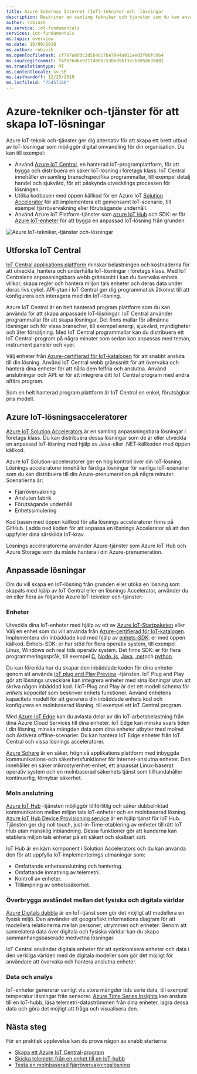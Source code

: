 ```yaml
---
title: Azure Sakernas Internet (IoT)-tekniker och -lösningar
description: Beskriver en samling tekniker och tjänster som du kan använda för att bygga en Azure IoT-lösning.
author: robinsh
ms.service: iot-fundamentals
services: iot-fundamentals
ms.topic: overview
ms.date: 10/09/2018
ms.author: robinsh
ms.openlocfilehash: cf707a0ddc3d5b46c7be7944a911ee03f00fc064
ms.sourcegitcommit: f4f626d6e92174086c530ed9bf3ccbe058639081
ms.translationtype: MT
ms.contentlocale: sv-SE
ms.lasthandoff: 12/25/2019
ms.locfileid: "75457168"
---
```

# <a name="azure-technologies-and-services-for-creating-iot-solutions"></a>Azure-tekniker och-tjänster för att skapa IoT-lösningar

Azure IoT-teknik och-tjänster ger dig alternativ för att skapa ett brett utbud av IoT-lösningar som möjliggör digital omvandling för din organisation. Du kan till exempel:

- Använd [Azure IoT Central](https://apps.azureiotcentral.com), en hanterad IoT-programplattform, för att bygga och distribuera en säker IoT-lösning i företags klass. IoT Central innehåller en samling branschspecifika programmallar, till exempel detalj handel och sjukvård, för att påskynda utvecklings processen för lösningen.
- Utöka kodbasen med öppen källkod för en Azure IoT [Solution Accelerator](https://www.azureiotsolutions.com) för att implementera ett gemensamt IoT-scenario, till exempel fjärrövervakning eller förutsägande underhåll.
- Använd Azure IoT Platform-tjänster som [azure IoT Hub](../iot-hub/about-iot-hub.md) och SDK: er för [Azure IoT-enheter](../iot-hub/iot-hub-devguide-sdks.md) för att bygga en anpassad IoT-lösning från grunden.

![Azure IoT-tekniker,-tjänster och-lösningar](./media/iot-services-and-technologies/iot-technologies-services.png)

## <a name="azure-iot-central"></a>Utforska IoT Central

[IoT Central applikations plattform](https://apps.azureiotcentral.com) minskar belastningen och kostnaderna för att utveckla, hantera och underhålla IoT-lösningar i företags klass. Med IoT Centralens anpassningsbara webb gränssnitt i kan du övervaka enhets villkor, skapa regler och hantera miljon tals enheter och deras data under deras livs cykel. API-ytan i IoT Central ger dig programmatisk åtkomst till att konfigurera och interagera med din IoT-lösning.

Azure IoT Central är en helt hanterad program plattform som du kan använda för att skapa anpassade IoT-lösningar. IoT Central använder programmallar för att skapa lösningar. Det finns mallar för allmänna lösningar och för vissa branscher, till exempel energi, sjukvård, myndigheter och åter försäljning. Med IoT Central programmallar kan du distribuera ett IoT Central-program på några minuter som sedan kan anpassas med teman, instrument paneler och vyer.

Välj enheter från [Azure-certifierad för IoT-katalogen](https://catalog.azureiotsolutions.com) för att snabbt ansluta till din lösning. Använd IoT Central webb gränssnitt för att övervaka och hantera dina enheter för att hålla dem felfria och anslutna. Använd anslutningar och API: er för att integrera ditt IoT Central program med andra affärs program.

Som en helt hanterad program plattform är IoT Central en enkel, förutsägbar pris modell.

## <a name="azure-iot-solution-accelerators"></a>Azure IoT-lösningsacceleratorer

[Azure IoT Solution Accelerators](https://www.azureiotsolutions.com) är en samling anpassningsbara lösningar i företags klass. Du kan distribuera dessa lösningar som de är eller utveckla en anpassad IoT-lösning med hjälp av Java-eller .NET-källkoden med öppen källkod.

Azure IoT Solution-acceleratorer ger en hög kontroll över din IoT-lösning. Lösnings acceleratorer innehåller färdiga lösningar för vanliga IoT-scenarier som du kan distribuera till din Azure-prenumeration på några minuter. Scenarierna är:

  - Fjärrövervakning
  - Ansluten fabrik
  - Förutsägande underhåll
  - Enhetssimulering

Kod basen med öppen källkod för alla lösnings acceleratorer finns på GitHub. Ladda ned koden för att anpassa en lösnings Accelerator så att den uppfyller dina särskilda IoT-krav.

Lösnings acceleratorerna använder Azure-tjänster som Azure IoT Hub och Azure Storage som du måste hantera i din Azure-prenumeration.

## <a name="custom-solutions"></a>Anpassade lösningar

Om du vill skapa en IoT-lösning från grunden eller utöka en lösning som skapats med hjälp av IoT Central eller en lösnings Accelerator, använder du en eller flera av följande Azure IoT-tekniker och-tjänster:

### <a name="devices"></a>Enheter

Utveckla dina IoT-enheter med hjälp av ett av [Azure IoT-Startpaketen](https://catalog.azureiotsolutions.com/kits) eller Välj en enhet som du vill använda från [Azure-certifierad för IoT-katalogen](https://catalog.azureiotsolutions.com). Implementera din inbäddade kod med hjälp av [enhets-SDK](../iot-hub/iot-hub-devguide-sdks.md): er med öppen källkod. Enhets-SDK: er har stöd för flera operativ system, till exempel Linux, Windows och real tids operativ system. Det finns SDK: er för flera programmeringsspråk, till exempel [C](https://github.com/Azure/azure-iot-sdk-c), [Node. js](https://github.com/Azure/azure-iot-sdk-node), [Java](https://github.com/Azure/azure-iot-sdk-java), [.net](https://github.com/Azure/azure-iot-sdk-csharp)och [python](https://github.com/Azure/azure-iot-sdk-python).

Du kan förenkla hur du skapar den inbäddade koden för dina enheter genom att använda [IoT plug and Play Preview](../iot-pnp/overview-iot-plug-and-play.md) -tjänsten. IoT Plug and Play gör att lösnings utvecklare kan integrera enheter med sina lösningar utan att skriva någon inbäddad kod. I IoT-Plug and Play är det ett modell schema för _enhets kapacitet_ som beskriver enhets funktioner. Använd enhetens kapacitets modell för att generera din inbäddade enhets kod och konfigurera en molnbaserad lösning, till exempel ett IoT Central program.

Med [Azure IoT Edge](../iot-edge/about-iot-edge.md) kan du avlasta delar av din IoT-arbetsbelastning från dina Azure Cloud Services till dina enheter. IoT Edge kan minska svars tiden i din lösning, minska mängden data som dina enheter utbyter med molnet och Aktivera offline-scenarier. Du kan hantera IoT Edge enheter från IoT Central och vissa lösnings acceleratorer.

[Azure Sphere](https://docs.microsoft.com/azure-sphere/product-overview/what-is-azure-sphere) är en säker, högnivå applikations plattform med inbyggda kommunikations-och säkerhetsfunktioner för Internet-anslutna enheter. Den innehåller en säker mikrostyrenhet-enhet, ett anpassat Linux-baserat operativ system och en molnbaserad säkerhets tjänst som tillhandahåller kontinuerlig, förnybar säkerhet.

### <a name="cloud-connectivity"></a>Moln anslutning

[Azure IoT Hub](../iot-hub/about-iot-hub.md) -tjänsten möjliggör tillförlitlig och säker dubbelriktad kommunikation mellan miljon tals IoT-enheter och en molnbaserad lösning. [Azure IoT Hub Device Provisioning service](../iot-dps/about-iot-dps.md) är en hjälp tjänst för IoT Hub. Tjänsten ger dig noll touch, just-in-Time-etablering av enheter till rätt IoT Hub utan mänsklig inblandning. Dessa funktioner gör att kunderna kan etablera miljon tals enheter på ett säkert och skalbart sätt.

IoT Hub är en kärn komponent i Solution Accelerators och du kan använda den för att uppfylla IoT-implementerings utmaningar som:

* Omfattande enhetsanslutning och hantering.
* Omfattande inmatning av telemetri.
* Kontroll av enheter.
* Tillämpning av enhetssäkerhet.

### <a name="bridging-the-gap-between-the-physical-and-digital-worlds"></a>Överbrygga avståndet mellan det fysiska och digitala världar

[Azure Digitals dubbla](../digital-twins/about-digital-twins.md) är en IoT-tjänst som gör det möjligt att modellera en fysisk miljö. Den använder ett geografiskt informations diagram för att modellera relationerna mellan personer, utrymmen och enheter. Genom att samrelatera data över digitala och fysiska världar kan du skapa sammanhangsbaserade medvetna lösningar.

IoT Central använder digitala enheter för att synkronisera enheter och data i den verkliga världen med de digitala modeller som gör det möjligt för användare att övervaka och hantera anslutna enheter.

### <a name="data-and-analytics"></a>Data och analys

IoT-enheter genererar vanligt vis stora mängder tids serie data, till exempel temperatur läsningar från sensorer. [Azure Time Series Insights](../time-series-insights/time-series-insights-overview.md) kan ansluta till en IoT-hubb, läsa telemetri-dataströmmen från dina enheter, lagra dessa data och göra det möjligt att fråga och visualisera den.

## <a name="next-steps"></a>Nästa steg

För en praktisk upplevelse kan du prova någon av snabb starterna:

- [Skapa ett Azure IoT Central-program](../iot-central/core/quick-deploy-iot-central.md)
- [Skicka telemetri från en enhet till en IoT-hubb](../iot-hub/quickstart-send-telemetry-cli.md)
- [Testa en molnbaserad fjärrövervakningslösning](../iot-accelerators/quickstart-remote-monitoring-deploy.md)
